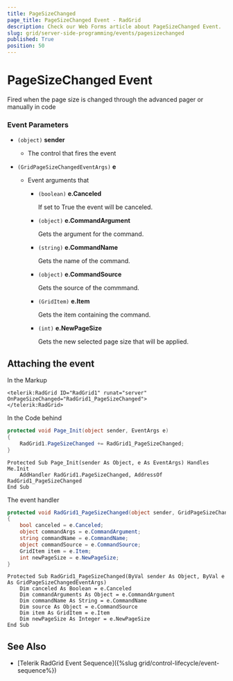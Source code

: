 ```yaml
---
title: PageSizeChanged
page_title: PageSizeChanged Event - RadGrid
description: Check our Web Forms article about PageSizeChanged Event.
slug: grid/server-side-programming/events/pagesizechanged
published: True
position: 50
---
```


# PageSizeChanged Event

Fired when the page size is changed through the advanced pager or manually in code


### Event Parameters

* `(object)` **sender**

    * The control that fires the event

* `(GridPageSizeChangedEventArgs)` **e**

    * Event arguments that 

        * `(boolean)` **e.Canceled**
            
            If set to True the event will be canceled.

        * `(object)` **e.CommandArgument**

            Gets the argument for the command.

        * `(string)` **e.CommandName**

            Gets the name of the command.

        * `(object)` **e.CommandSource**

            Gets the source of the commmand.

        * `(GridItem)` **e.Item**

            Gets the item containing the command.

        * `(int)` **e.NewPageSize**

            Gets the new selected page size that will be applied.


## Attaching the event

In the Markup

````ASP.NET
<telerik:RadGrid ID="RadGrid1" runat="server" OnPageSizeChanged="RadGrid1_PageSizeChanged">
</telerik:RadGrid>
````

In the Code behind

````C#
protected void Page_Init(object sender, EventArgs e)
{
    RadGrid1.PageSizeChanged += RadGrid1_PageSizeChanged;
}
````
````VB
Protected Sub Page_Init(sender As Object, e As EventArgs) Handles Me.Init
    AddHandler RadGrid1.PageSizeChanged, AddressOf RadGrid1_PageSizeChanged
End Sub
````

The event handler

````C#
protected void RadGrid1_PageSizeChanged(object sender, GridPageSizeChangedEventArgs e)
{
    bool canceled = e.Canceled;
    object commandArgs = e.CommandArgument;
    string commandName = e.CommandName;
    object commandSource = e.CommandSource;
    GridItem item = e.Item;
    int newPageSize = e.NewPageSize;
}
````
````VB
Protected Sub RadGrid1_PageSizeChanged(ByVal sender As Object, ByVal e As GridPageSizeChangedEventArgs)
    Dim canceled As Boolean = e.Canceled
    Dim commandArguments As Object = e.CommandArgument
    Dim commandName As String = e.CommandName
    Dim source As Object = e.CommandSource
    Dim item As GridItem = e.Item
    Dim newPageSize As Integer = e.NewPageSize
End Sub
````

## See Also

* [Telerik RadGrid Event Sequence]({%slug grid/control-lifecycle/event-sequence%})


